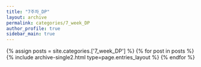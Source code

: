 ```yaml
---
title: "7주차_DP"
layout: archive
permalink: categories/7_week_DP
author_profile: true
sidebar_main: true
---
```



{% assign posts = site.categories.['7_week_DP'] %}
{% for post in posts %} {% include archive-single2.html type=page.entries_layout %} {% endfor %}